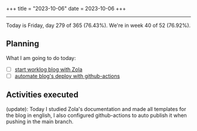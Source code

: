 +++
title = "2023-10-06"
date = 2023-10-06
+++

---

Today is Friday, day 279 of 365 (76.43%). We're in week 40 of 52 (76.92%). 

## Planning

What I am going to do today: 

- [ ] [start worklog blog with Zola](https://github.com/OmnicodeSolutions/worklog-luisa/issues/1)
- [ ] [automate blog's deploy with github-actions](https://github.com/OmnicodeSolutions/worklog-luisa/issues/1)

## Activities executed

(update): Today I studied Zola's documentation and made all templates for the blog in english, I also configured github-actions to auto publish it when pushing in the main branch.